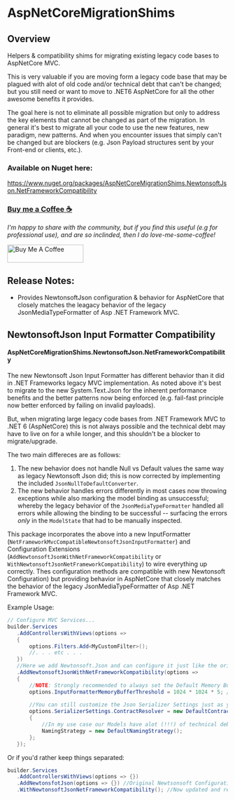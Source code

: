 # AspNetCoreMigrationShims

## Overview
Helpers &amp; compatibility shims for migrating existing legacy code bases to AspNetCore MVC.

This is very valuable if you are moving form a legacy code base that may be plagued with alot of old code and/or technical debt that can't be changed; but you still
need or want to move to .NET6 AspNetCore for all the other awesome benefits it provides.

The goal here is not to eliminate all possible migration but only to address the key elements that cannot be changed as part of the migration.  In general it's best
to migrate all your code to use the new features, new paradigm, new patterns.  And when you encounter issues that simply can't be changed but are blockers
(e.g. Json Payload structures sent by your Front-end or clients, etc.).

### Available on Nuget here:
https://www.nuget.org/packages/AspNetCoreMigrationShims.NewtonsoftJson.NetFrameworkCompatibility

### [Buy me a Coffee ☕](https://www.buymeacoffee.com/cajuncoding)
*I'm happy to share with the community, but if you find this useful (e.g for professional use), and are so inclinded,
then I do love-me-some-coffee!*

<a href="https://www.buymeacoffee.com/cajuncoding" target="_blank">
<img src="https://cdn.buymeacoffee.com/buttons/default-orange.png" alt="Buy Me A Coffee" height="41" width="174">
</a> 


## Release Notes:
 - Provides NewtonsoftJson configuration & behavior for AspNetCore that closely matches the leagacy behavior of the legacy JsonMediaTypeFormatter of Asp .NET Framework MVC.

## NewtonsoftJson Input Formatter Compatibility
#### AspNetCoreMigrationShims.NewtonsoftJson.NetFrameworkCompatibility
 The new Newtonsoft Json Input Formatter has different behavior than it did in .NET Frameworks legacy MVC implementation. As noted above it's best to migrate to the new System.Text.Json
 for the inherent performance benefits and the better patterns now being enforced (e.g. fail-fast principle now better enforced by failing on invalid payloads).

 But, when migrating large legacy code bases from .NET Framework MVC to .NET 6 (AspNetCore) this is not always possible and the technical debt may have to live 
 on for a while longer, and this shouldn't be a blocker to migrate/upgrade.

 The two main differeces are as follows:
   1. The new behavior does not handle Null vs Default values the same way as legacy Newtonsoft Json did; this is now corrected by implementing the included `JsonNullToDefaultConverter`.
   2. The new behavior handles errors differently in most cases now throwing exceptions while also marking the model binding as unsuccessful; 
   whereby the legacy behavior of the `JsonMediaTypeFormatter` handled all errors while allowing the binding to be successful -- surfacing the errors *only* 
   in the `ModelState` that had to be manually inspected.
 
 This package incorporates the above into a new InputFormatter (`NetFrameworkMvcCompatibleNewtonsoftJsonInputFormatter`) and Configuration Extensions 
 (`AddNewtonsoftJsonWithNetFrameworkCompatibility` or `WithNewtonsoftJsonNetFrameworkCompatibility`) to wire everything up correctly. Thes configuration 
 methods are compatible with new Newtonsoft Configuration) but providing behavior in AspNetCore that closely matches the behavior of the legacy 
 JsonMediaTypeFormatter of Asp .NET Framework MVC.

 Example Usage:
 ```csharp
 // Configure MVC Services...
builder.Services
    .AddControllersWithViews(options =>
    {
        options.Filters.Add<MyCustomFilter>();
        //. . . etc . . .
    })
    //Here we add Newtonsoft.Json and can configure it just like the original AddNewtonsoftJson() configuration method allowed.
    .AddNewtonsoftJsonWithNetFrameworkCompatibility(options =>
    {
        //NOTE: Strongly recommended to always set the Default Memory Buffer appropriately for your use cases becasue the default is quite small...
        options.InputFormatterMemoryBufferThreshold = 1024 * 1024 * 5; //5MB
        
        //You can still customize the Json Serializer Settings just as you would...
        options.SerializerSettings.ContractResolver = new DefaultContractResolver()
        {
            //In my use case our Models have alot (!!!) of technical debt and cannot be changed so we cannot enforce any specific Json naming convention!
            NamingStrategy = new DefaultNamingStrategy();
        };
    });
 ```

 Or if you'd rather keep things separated:
 ```csharp
builder.Services
    .AddControllersWithViews(options => {})
    .AddNewtonsfotJson(options => {}) //Original Newtsonsoft Configuration
    .WithNewtonsoftJsonNetFrameworkCompatibility(); //Now updated and re-configured for better Compatibility
 ```

